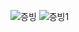 ![증빙](https://user-images.githubusercontent.com/72604908/224552840-ca452823-8dd0-4b15-90a2-d1e4093a54ab.PNG)
![증빙1](https://user-images.githubusercontent.com/72604908/224552842-ebc93c32-6965-4c28-8c58-e8111a0eaa65.PNG)
